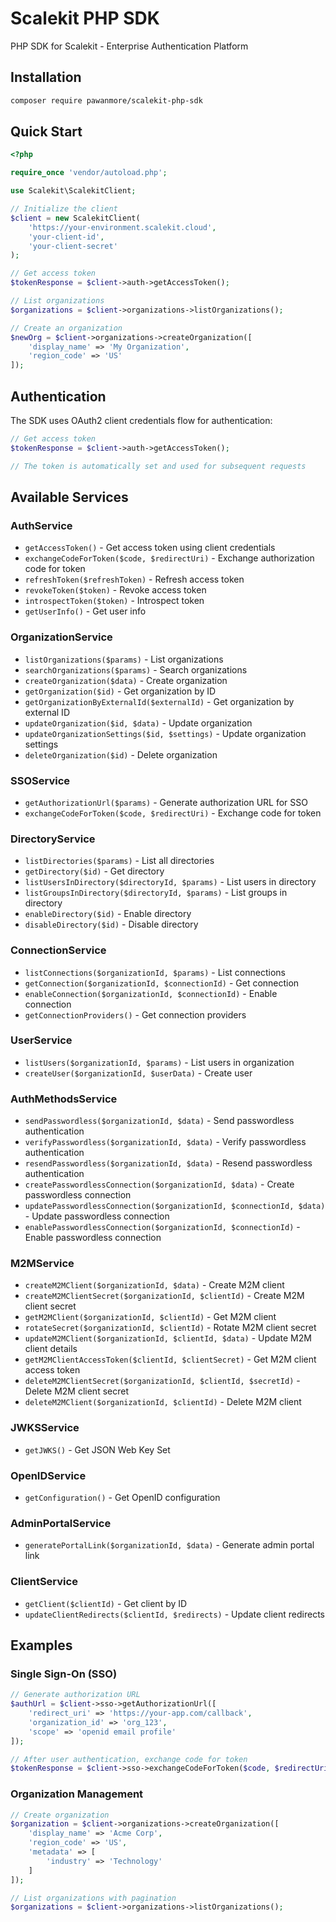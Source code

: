 # Scalekit PHP SDK

PHP SDK for Scalekit - Enterprise Authentication Platform

## Installation

```bash
composer require pawanmore/scalekit-php-sdk
```

## Quick Start

```php
<?php

require_once 'vendor/autoload.php';

use Scalekit\ScalekitClient;

// Initialize the client
$client = new ScalekitClient(
    'https://your-environment.scalekit.cloud',
    'your-client-id',
    'your-client-secret'
);

// Get access token
$tokenResponse = $client->auth->getAccessToken();

// List organizations
$organizations = $client->organizations->listOrganizations();

// Create an organization
$newOrg = $client->organizations->createOrganization([
    'display_name' => 'My Organization',
    'region_code' => 'US'
]);
```

## Authentication

The SDK uses OAuth2 client credentials flow for authentication:

```php
// Get access token
$tokenResponse = $client->auth->getAccessToken();

// The token is automatically set and used for subsequent requests
```

## Available Services

### AuthService
- `getAccessToken()` - Get access token using client credentials
- `exchangeCodeForToken($code, $redirectUri)` - Exchange authorization code for token
- `refreshToken($refreshToken)` - Refresh access token
- `revokeToken($token)` - Revoke access token
- `introspectToken($token)` - Introspect token
- `getUserInfo()` - Get user info

### OrganizationService
- `listOrganizations($params)` - List organizations
- `searchOrganizations($params)` - Search organizations
- `createOrganization($data)` - Create organization
- `getOrganization($id)` - Get organization by ID
- `getOrganizationByExternalId($externalId)` - Get organization by external ID
- `updateOrganization($id, $data)` - Update organization
- `updateOrganizationSettings($id, $settings)` - Update organization settings
- `deleteOrganization($id)` - Delete organization

### SSOService
- `getAuthorizationUrl($params)` - Generate authorization URL for SSO
- `exchangeCodeForToken($code, $redirectUri)` - Exchange code for token

### DirectoryService
- `listDirectories($params)` - List all directories
- `getDirectory($id)` - Get directory
- `listUsersInDirectory($directoryId, $params)` - List users in directory
- `listGroupsInDirectory($directoryId, $params)` - List groups in directory
- `enableDirectory($id)` - Enable directory
- `disableDirectory($id)` - Disable directory

### ConnectionService
- `listConnections($organizationId, $params)` - List connections
- `getConnection($organizationId, $connectionId)` - Get connection
- `enableConnection($organizationId, $connectionId)` - Enable connection
- `getConnectionProviders()` - Get connection providers

### UserService
- `listUsers($organizationId, $params)` - List users in organization
- `createUser($organizationId, $userData)` - Create user

### AuthMethodsService
- `sendPasswordless($organizationId, $data)` - Send passwordless authentication
- `verifyPasswordless($organizationId, $data)` - Verify passwordless authentication
- `resendPasswordless($organizationId, $data)` - Resend passwordless authentication
- `createPasswordlessConnection($organizationId, $data)` - Create passwordless connection
- `updatePasswordlessConnection($organizationId, $connectionId, $data)` - Update passwordless connection
- `enablePasswordlessConnection($organizationId, $connectionId)` - Enable passwordless connection

### M2MService
- `createM2MClient($organizationId, $data)` - Create M2M client
- `createM2MClientSecret($organizationId, $clientId)` - Create M2M client secret
- `getM2MClient($organizationId, $clientId)` - Get M2M client
- `rotateSecret($organizationId, $clientId)` - Rotate M2M client secret
- `updateM2MClient($organizationId, $clientId, $data)` - Update M2M client details
- `getM2MClientAccessToken($clientId, $clientSecret)` - Get M2M client access token
- `deleteM2MClientSecret($organizationId, $clientId, $secretId)` - Delete M2M client secret
- `deleteM2MClient($organizationId, $clientId)` - Delete M2M client

### JWKSService
- `getJWKS()` - Get JSON Web Key Set

### OpenIDService
- `getConfiguration()` - Get OpenID configuration

### AdminPortalService
- `generatePortalLink($organizationId, $data)` - Generate admin portal link

### ClientService
- `getClient($clientId)` - Get client by ID
- `updateClientRedirects($clientId, $redirects)` - Update client redirects

## Examples

### Single Sign-On (SSO)

```php
// Generate authorization URL
$authUrl = $client->sso->getAuthorizationUrl([
    'redirect_uri' => 'https://your-app.com/callback',
    'organization_id' => 'org_123',
    'scope' => 'openid email profile'
]);

// After user authentication, exchange code for token
$tokenResponse = $client->sso->exchangeCodeForToken($code, $redirectUri);
```

### Organization Management

```php
// Create organization
$organization = $client->organizations->createOrganization([
    'display_name' => 'Acme Corp',
    'region_code' => 'US',
    'metadata' => [
        'industry' => 'Technology'
    ]
]);

// List organizations with pagination
$organizations = $client->organizations->listOrganizations(); 
